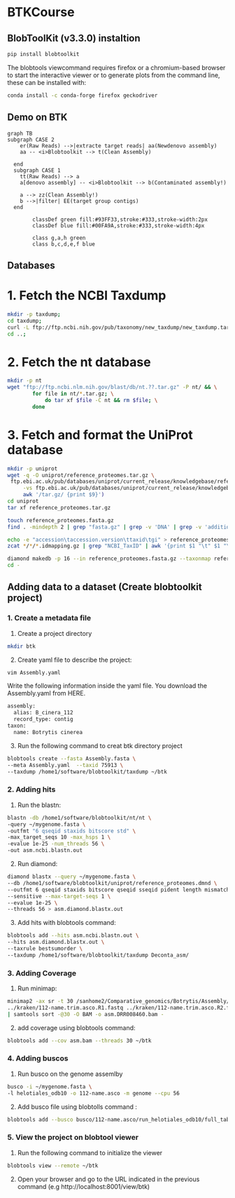 # BTKCourse
## BlobToolKit (v3.3.0) instaltion 

````bash
pip install blobtoolkit
````

The blobtools viewcommand requires firefox or a chromium-based browser to start the interactive viewer or to generate plots from the command line, these can be installed with:

````bash
conda install -c conda-forge firefox geckodriver
````

## Demo on BTK
```mermaid
graph TB
subgraph CASE 2
    er(Raw Reads) -->|extracte target reads| aa(Newdenovo assembly)
    aa -- <i>Blobtoolkit --> t(Clean Assembly)
   
  end
  subgraph CASE 1
    tt(Raw Reads) --> a
    a[denovo assembly] -- <i>Blobtoolkit --> b(Contaminated assembly!)

    a --> zz(Clean Assembly!)
    b -->|filter| EE(target group contigs)
  end
  
        classDef green fill:#93FF33,stroke:#333,stroke-width:2px
        classDef blue fill:#00FA9A,stroke:#333,stroke-width:4px
       
        class g,a,h green
        class b,c,d,e,f blue
 ```      
## Databases
# 1. Fetch the NCBI Taxdump
````bash
mkdir -p taxdump;
cd taxdump;
curl -L ftp://ftp.ncbi.nih.gov/pub/taxonomy/new_taxdump/new_taxdump.tar.gz | tar xzf -;
cd ..;
````
# 2. Fetch the nt database

````bash
mkdir -p nt
wget "ftp://ftp.ncbi.nlm.nih.gov/blast/db/nt.??.tar.gz" -P nt/ && \
        for file in nt/*.tar.gz; \
            do tar xf $file -C nt && rm $file; \
        done
````
# 3. Fetch and format the UniProt database

````bash
mkdir -p uniprot
wget -q -O uniprot/reference_proteomes.tar.gz \
 ftp.ebi.ac.uk/pub/databases/uniprot/current_release/knowledgebase/reference_proteomes/$(curl \
     -vs ftp.ebi.ac.uk/pub/databases/uniprot/current_release/knowledgebase/reference_proteomes/ 2>&1 | \
     awk '/tar.gz/ {print $9}')
cd uniprot
tar xf reference_proteomes.tar.gz

touch reference_proteomes.fasta.gz
find . -mindepth 2 | grep "fasta.gz" | grep -v 'DNA' | grep -v 'additional' | xargs cat >> reference_proteomes.fasta.gz

echo -e "accession\taccession.version\ttaxid\tgi" > reference_proteomes.taxid_map
zcat */*/*.idmapping.gz | grep "NCBI_TaxID" | awk '{print $1 "\t" $1 "\t" $3 "\t" 0}' >> reference_proteomes.taxid_map

diamond makedb -p 16 --in reference_proteomes.fasta.gz --taxonmap reference_proteomes.taxid_map --taxonnodes ../taxdump/nodes.dmp -d reference_proteomes.dmnd
cd -
````

## Adding data to a dataset (Create blobtoolkit project)
### 1. Create a metadata file
1. Create a project directory
````bash
mkdir btk
````
2. Create yaml file to describe the project:

````bash
vim Assembly.yaml
````
Write the following information inside the yaml file. You download the Assembly.yaml from HERE.

````bash
assembly:
  alias: B_cinera_112
  record_type: contig
taxon:
  name: Botrytis cinerea
````

3. Run the following command to creat btk directory project

````bash
blobtools create --fasta Assembly.fasta \
--meta Assembly.yaml  --taxid 75913 \
--taxdump /home1/software/blobtoolkit/taxdump ~/btk
````

### 2. Adding hits
1. Run the blastn: 
````bash
blastn -db /home1/software/blobtoolkit/nt/nt \
-query ~/mygenome.fasta \
-outfmt "6 qseqid staxids bitscore std" \
-max_target_seqs 10 -max_hsps 1 \
-evalue 1e-25 -num_threads 56 \
-out asm.ncbi.blastn.out
````

2. Run diamond:
````bash
diamond blastx --query ~/mygenome.fasta \
--db /home1/software/blobtoolkit/uniprot/reference_proteomes.dmnd \
--outfmt 6 qseqid staxids bitscore qseqid sseqid pident length mismatch gapopen qstart qend sstart send evalue bitscore \
--sensitive --max-target-seqs 1 \
--evalue 1e-25 \
--threads 56 > asm.diamond.blastx.out
````

3. Add hits with blobtools command:
````bash
blobtools add --hits asm.ncbi.blastn.out \
--hits asm.diamond.blastx.out \
--taxrule bestsumorder \
--taxdump /home1/software/blobtoolkit/taxdump Deconta_asm/
````
### 3. Adding Coverage
1. Run minimap:
````bash
minimap2 -ax sr -t 30 /sanhome2/Comparative_genomics/Botrytis/Assembly/denovoCLC/Contig_112-name.trim.asco.fa \
../kraken/112-name.trim.asco.R1.fastq ../kraken/112-name.trim.asco.R2.fastq \
| samtools sort -@30 -O BAM -o asm.DRR008460.bam -
````
2. add coverage using blobtools command:
````bash
blobtools add --cov asm.bam --threads 30 ~/btk
```` 
### 4. Adding buscos
1. Run busco on the genome assemlby 
````bash
busco -i ~/mygenome.fasta \
-l helotiales_odb10 -o 112-name.asco -m genome --cpu 56
````
2. Add busco file using blobtolls command :
````bash
blobtools add --busco busco/112-name.asco/run_helotiales_odb10/full_table.tsv ~/btk
````
### 5. View the project on blobtool viewer
1. Run the following command to initialize the viewer
````bash
blobtools view --remote ~/btk
````
2. Open your browser and go to the URL indicated in the previous command (e.g http://localhost:8001/view/btk)
